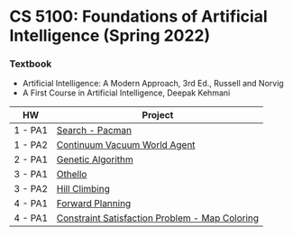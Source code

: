 # CS 5100: Foundations of Artificial Intelligence (Spring 2022)

### Textbook
* Artificial Intelligence: A Modern Approach, 3rd Ed., Russell and Norvig
* A First Course in Artificial Intelligence, Deepak Kehmani


| HW      | Project                                                                                 |
|---------|-----------------------------------------------------------------------------------------|
| 1 - PA1 | [Search - Pacman](https://github.com/prasadshreyas/Pacman-Search.git)                   |
| 1 - PA2 | [Continuum Vacuum World Agent](https://github.com/prasadshreyas/Continuum-Vacuum-World-Agent.git) |
| 2 - PA1 | [Genetic Algorithm]()                                     |
| 3 - PA1 | [Othello](https://github.com/prasadshreyas/Othello)                                                                                        |
| 3 - PA2 |  [Hill Climbing]()                                                                                       |
| 4 - PA1 |  [Forward Planning]()                                                                                       |
| 4 - PA1 |  [Constraint Satisfaction Problem - Map Coloring]()                                                                                       |

